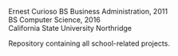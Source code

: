 Ernest Curioso
BS Business Administration, 2011  
BS Computer Science, 2016  
California State University Northridge  

Repository containing all school-related projects.
